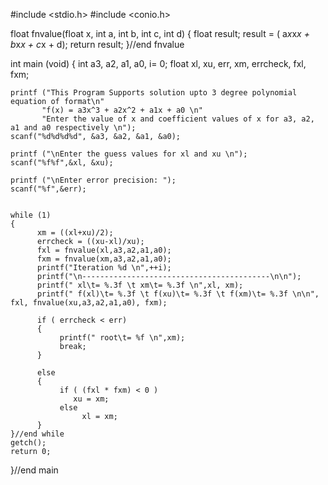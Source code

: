 #include <stdio.h>
#include <conio.h>

float fnvalue(float x, int a, int b, int c, int d)
{
      float result;
      result = ( a*x*x*x + b*x*x + c*x + d);
      return result;
}//end fnvalue

int main (void)
{
    int a3, a2, a1, a0, i= 0;
    float xl, xu, err, xm, errcheck, fxl, fxm;
    
    
    printf ("This Program Supports solution upto 3 degree polynomial equation of format\n"
           "f(x) = a3x^3 + a2x^2 + a1x + a0 \n"
           "Enter the value of x and coefficient values of x for a3, a2, a1 and a0 respectively \n");
    scanf("%d%d%d%d", &a3, &a2, &a1, &a0);
    
    printf ("\nEnter the guess values for xl and xu \n");
    scanf("%f%f",&xl, &xu);
    
    printf ("\nEnter error precision: ");
    scanf("%f",&err);
    
       
    while (1)
    {
          xm = ((xl+xu)/2);
          errcheck = ((xu-xl)/xu);
          fxl = fnvalue(xl,a3,a2,a1,a0);
          fxm = fnvalue(xm,a3,a2,a1,a0);
          printf("Iteration %d \n",++i);
          printf("\n------------------------------------------\n\n");
          printf(" xl\t= %.3f \t xm\t= %.3f \n",xl, xm);
          printf(" f(xl)\t= %.3f \t f(xu)\t= %.3f \t f(xm)\t= %.3f \n\n", fxl, fnvalue(xu,a3,a2,a1,a0), fxm);
          
          if ( errcheck < err)
          {
               printf(" root\t= %f \n",xm);
               break;
          }
             
          else 
          {
               if ( (fxl * fxm) < 0 )
                  xu = xm;
               else 
                    xl = xm;
          }
    }//end while
    getch();
    return 0;
      
}//end main    
